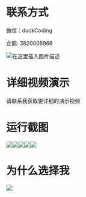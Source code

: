 # 联系方式

微信：duckCoding

企鹅: 3820006966

![在这里插入图片描述](http://upload.cxycsx.vip/91ab4bcb4f2c4c6db86365bb6d6e9c62.jpeg)

# 详细视频演示

请联系我获取更详细的演示视频

# 运行截图

![](http://www.bysj52.com/uploadfile/ueditor/image/202306/%E6%AF%95%E8%AE%BEssm573%E5%A5%BD%E4%BE%8B%E6%96%87%E5%85%B1%E4%BA%AB%E5%B9%B3%E5%8F%B0%E7%9A%84+jsp%E6%AF%95%E4%B8%9A%E8%AE%BE%E8%AE%A1/2.png)![](http://www.bysj52.com/uploadfile/ueditor/image/202306/%E6%AF%95%E8%AE%BEssm573%E5%A5%BD%E4%BE%8B%E6%96%87%E5%85%B1%E4%BA%AB%E5%B9%B3%E5%8F%B0%E7%9A%84+jsp%E6%AF%95%E4%B8%9A%E8%AE%BE%E8%AE%A1/4.png)![](http://www.bysj52.com/uploadfile/ueditor/image/202306/%E6%AF%95%E8%AE%BEssm573%E5%A5%BD%E4%BE%8B%E6%96%87%E5%85%B1%E4%BA%AB%E5%B9%B3%E5%8F%B0%E7%9A%84+jsp%E6%AF%95%E4%B8%9A%E8%AE%BE%E8%AE%A1/1.png)![](http://www.bysj52.com/uploadfile/ueditor/image/202306/%E6%AF%95%E8%AE%BEssm573%E5%A5%BD%E4%BE%8B%E6%96%87%E5%85%B1%E4%BA%AB%E5%B9%B3%E5%8F%B0%E7%9A%84+jsp%E6%AF%95%E4%B8%9A%E8%AE%BE%E8%AE%A1/3.png)![](http://www.bysj52.com/uploadfile/ueditor/image/202306/%E6%AF%95%E8%AE%BEssm573%E5%A5%BD%E4%BE%8B%E6%96%87%E5%85%B1%E4%BA%AB%E5%B9%B3%E5%8F%B0%E7%9A%84+jsp%E6%AF%95%E4%B8%9A%E8%AE%BE%E8%AE%A1/5.png)

# 为什么选择我

![](http://upload.cxycsx.vip/%E7%A8%8B%E5%BA%8F%E8%AE%BE%E8%AE%A1.png)

